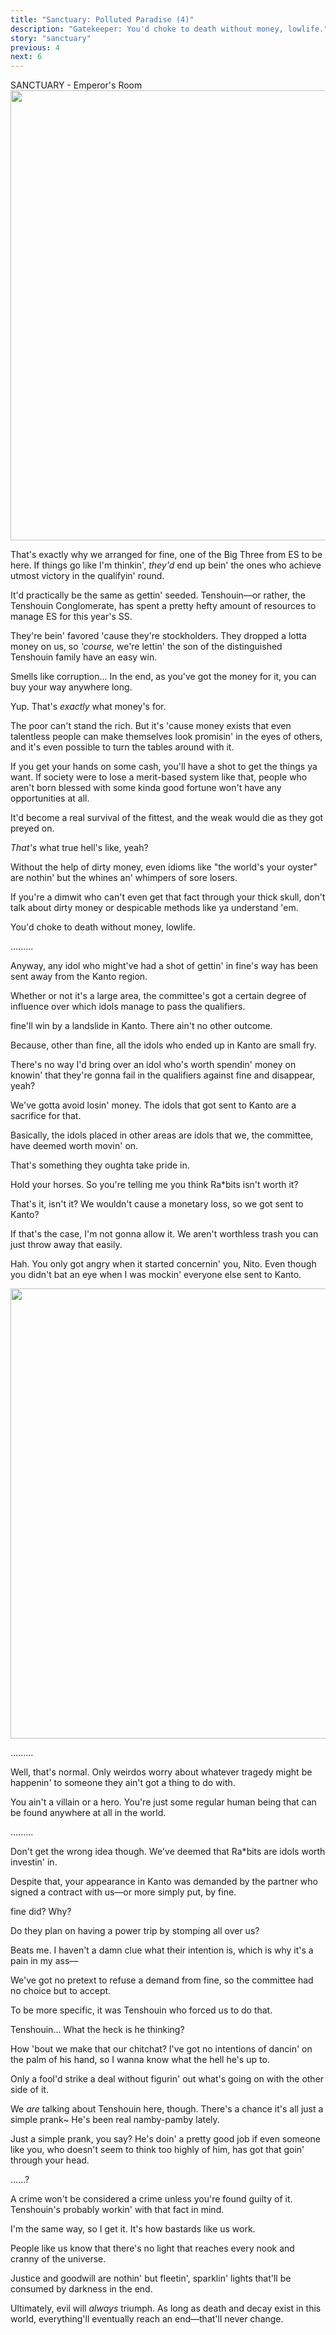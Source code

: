 ```yaml
---
title: "Sanctuary: Polluted Paradise (4)"
description: "Gatekeeper: You'd choke to death without money, lowlife."
story: "sanctuary"
previous: 4
next: 6
---
```


<Season s="Winter"/>

<Location>
SANCTUARY - Emperor's Room
</Location>

<Image src="/img/tl/sanctuary/5/1.jpg" layout="responsive" width="1560" height="720" quality="100" />

<Bubble character="Gatekeeper">

That's exactly why we arranged for fine, one of the Big Three from ES to be here. If things go like I'm thinkin', _they'd_ end up bein' the ones who achieve utmost victory in the qualifyin' round.

It'd practically be the same as gettin' seeded. Tenshouin—or rather, the Tenshouin Conglomerate, has spent a pretty hefty amount of resources to manage ES for this year's SS.

They're bein' favored 'cause they're stockholders. They dropped a lotta money on us, so _'course,_ we're lettin' the son of the distinguished Tenshouin family have an easy win.

</Bubble>

<Bubble character="Nazuna">

Smells like corruption... In the end, as you've got the money for it, you can buy your way anywhere long.

</Bubble>

<Bubble character="Gatekeeper">

Yup. That's _exactly_ what money's for.

The poor can't stand the rich. But it's 'cause money exists that even talentless people can make themselves look promisin' in the eyes of others, and it's even possible to turn the tables around with it.

If you get your hands on some cash, you'll have a shot to get the things ya want. If society were to lose a merit-based system like that, people who aren't born blessed with some kinda good fortune won't have any opportunities at all.

It'd become a real survival of the fittest, and the weak would die as they got preyed on.

_That's_ what true hell's like, yeah?

Without the help of dirty money, even idioms like "the world's your oyster" are nothin' but the whines an' whimpers of sore losers.

If you're a dimwit who can't even get that fact through your thick skull, don't talk about dirty money or despicable methods like ya understand 'em.

You'd choke to death without money, lowlife.

</Bubble>

<Bubble character="Nazuna">

.........

</Bubble>

<Bubble character="Gatekeeper">

Anyway, any idol who might've had a shot of gettin' in fine's way has been sent away from the Kanto region.

Whether or not it's a large area, the committee's got a certain degree of influence over which idols manage to pass the qualifiers.

fine'll win by a landslide in Kanto. There ain't no other outcome.

Because, other than fine, all the idols who ended up in Kanto are small fry.

There's no way I'd bring over an idol who's worth spendin' money on knowin' that they're gonna fail in the qualifiers against fine and disappear, yeah?

We've gotta avoid losin' money. The idols that got sent to Kanto are a sacrifice for that.

Basically, the idols placed in other areas are idols that we, the committee, have deemed worth movin' on.

That's something they oughta take pride in.

</Bubble>

<Bubble character="Nazuna">

Hold your horses. So you're telling me you think Ra\*bits isn't worth it?

That's it, isn't it? We wouldn't cause a monetary loss, so we got sent to Kanto?

If that's the case, I'm not gonna allow it. We aren't worthless trash you can just throw away that easily.

</Bubble>

<Bubble character="Gatekeeper">

Hah. You only got angry when it started concernin' you, Nito. Even though you didn't bat an eye when I was mockin' everyone else sent to Kanto.

</Bubble>

<Image src="/img/tl/sanctuary/5/2.jpg" layout="responsive" width="1560" height="720" quality="100" />

<Bubble character="Nazuna">

.........

</Bubble>

<Bubble character="Gatekeeper">

Well, that's normal. Only weirdos worry about whatever tragedy might be happenin' to someone they ain't got a thing to do with.

You ain't a villain or a hero. You're just some regular human being that can be found anywhere at all in the world.

</Bubble>

<Bubble character="Nazuna">

.........

</Bubble>

<Bubble character="Gatekeeper">

Don't get the wrong idea though. We've deemed that Ra\*bits are idols worth investin' in.

Despite that, your appearance in Kanto was demanded by the partner who signed a contract with us—or more simply put, by fine.

</Bubble>

<Bubble character="Nazuna">

fine did? Why?

Do they plan on having a power trip by stomping all over us?

</Bubble>

<Bubble character="Gatekeeper">

Beats me. I haven't a damn clue what their intention is, which is why it's a pain in my ass—

We've got no pretext to refuse a demand from fine, so the committee had no choice but to accept.

To be more specific, it was Tenshouin who forced us to do that.

</Bubble>

<Bubble character="Nazuna">

Tenshouin... What the heck is he thinking?

</Bubble>

<Bubble character="Gatekeeper">

How 'bout we make that our chitchat? I've got no intentions of dancin' on the palm of his hand, so I wanna know what the hell he's up to.

Only a fool'd strike a deal without figurin' out what's going on with the other side of it.

</Bubble>

<Bubble character="Nazuna">

We _are_ talking about Tenshouin here, though. There's a chance it's all just a simple prank~ He's been real namby-pamby lately.

</Bubble>

<Bubble character="Gatekeeper">

Just a simple prank, you say? He's doin' a pretty good job if even someone like you, who doesn't seem to think too highly of him, has got that goin' through your head.

</Bubble>

<Bubble character="Nazuna">

......?

</Bubble>

<Bubble character="Gatekeeper">

A crime won't be considered a crime unless you're found guilty of it. Tenshouin's probably workin' with that fact in mind.

I'm the same way, so I get it. It's how bastards like us work.

People like us know that there's no light that reaches every nook and cranny of the universe.

Justice and goodwill are nothin' but fleetin', sparklin' lights that'll be consumed by darkness in the end.

Ultimately, evil will _always_ triumph. As long as death and decay exist in this world, everything'll eventually reach an end—that'll never change.

</Bubble>

<Credits tl="<a href='https://maonuis.tumblr.com'>Nui</a>" tlc="<a href='https://twitter.com/trystofstarrs'>remi</a>" qc="<a href='https://honeyspades.tumblr.com'>honeyspades</a>" />
